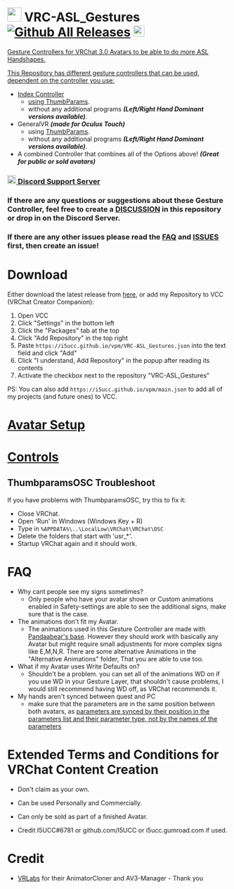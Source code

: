 
# <img src="https://user-images.githubusercontent.com/43730681/176920686-1539fd29-3dad-46a8-9f88-f938d8639b54.png" width="32" height="32">  VRC-ASL_Gestures [![Github All Releases](https://img.shields.io/github/downloads/i5ucc/VRC-ASL_Gestures/total.svg)](https://github.com/I5UCC/VRC-ASL_Gestures/releases/latest) <a href='https://ko-fi.com/i5ucc' target='_blank'><img height='35' style='border:0px;height:25px;' src='https://az743702.vo.msecnd.net/cdn/kofi3.png?v=0' border='0' alt='Buy Me a Coffee at ko-fi.com' />
Gesture Controllers for VRChat 3.0 Avatars to be able to do more ASL Handshapes. 

This Repository has different gesture controllers that can be used, dependent on the controller you use:
- Index Controller
  - using [ThumbParams](https://github.com/I5UCC/VRCThumbParamsOSC).
  - without any additional programs ***(Left/Right Hand Dominant versions available)***.
- GeneralVR ***(made for Oculus Touch)***
  - using [ThumbParams](https://github.com/I5UCC/VRCThumbParamsOSC).
  - without any additional programs ***(Left/Right Hand Dominant versions available)***.
 - A combined Controller that combines all of the Options above! ***(Great for public or sold avatars)***
 
### [<img src="https://assets-global.website-files.com/6257adef93867e50d84d30e2/636e0a6ca814282eca7172c6_icon_clyde_white_RGB.svg"  width="20" height="20"> Discord Support Server](https://discord.gg/rqcWHje3hn)

### If there are any questions or suggestions about these Gesture Controller, feel free to create a [DISCUSSION](https://github.com/I5UCC/VRC-ASL_Gestures/discussions) in this repository or drop in on the Discord Server. 

### If there are any other issues please read the [FAQ](#faq) and [ISSUES](https://github.com/I5UCC/VRC-ASL_Gestures/issues) first, then create an issue!<br/>

# Download

Either download the latest release from [here](https://github.com/I5UCC/VRC-ASL_Gestures/releases/latest), or add my Repository to VCC (VRChat Creator Companion):

1. Open VCC
2. Click "Settings" in the bottom left
3. Click the "Packages" tab at the top
4. Click "Add Repository" in the top right
5. Paste `https://i5ucc.github.io/vpm/VRC-ASL_Gestures.json` into the text field and click "Add"
6. Click "I understand, Add Repository" in the popup after reading its contents
7. Activate the checkbox next to the repository "VRC-ASL_Gestures"

PS: You can also add `https://i5ucc.github.io/vpm/main.json` to add all of my projects (and future ones) to VCC.

# [Avatar Setup](https://github.com/I5UCC/VRC-ASL_Gestures/blob/20e052b81f5b873e2009c377dbc2d931c9fd4780/Setup.md)

# [Controls](https://github.com/I5UCC/VRC-ASL_Gestures/blob/3484bdb7e4780a9172eed7b5eba9af12189baf7b/Controls.md)

## ThumbparamsOSC Troubleshoot

If you have problems with ThumbparamsOSC, try this to fix it:
- Close VRChat.
- Open 'Run' in Windows (Windows Key + R)
- Type in `%APPDATA%\..\LocalLow\VRChat\VRChat\OSC`
- Delete the folders that start with 'usr_*'.
- Startup VRChat again and it should work.

# FAQ

- Why cant people see my signs sometimes?
  - Only people who have your avatar shown or Custom animations enabled in Safety-settings are able to see the additional signs, make sure that is the case.
- The animations don't fit my Avatar.
  - The animations used in this Gesture Controller are made with [Pandaabear's base](https://pandaabear.gumroad.com/l/pAxQR). However they should work with basically any Avatar but might require small adjustments for more complex signs like E,M,N,R. There are some alternative Animations in the 
"Alternative Animations" folder, That you are able to use too. 
- What if my Avatar uses Write Defaults on?
  - Shouldn't be a problem. you can set all of the animations WD on if you use WD in your Gesture Layer, that shouldn't cause problems, I would still recommend having WD off, as VRChat recommends it.
- My hands aren't synced between quest and PC
  - make sure that the parameters are in the same position between both avatars, as [parameters are synced by their position in the parameters list and their parameter type, not by the names of the parameters](https://docs.vrchat.com/docs/animator-parameters#cross-platform-parameter-sync)
  
# Extended Terms and Conditions for VRChat Content Creation

- Don't claim as your own.

- Can be used Personally and Commercially.

- Can only be sold as part of a finished Avatar.

- Credit I5UCC#6781 or github.com/I5UCC or i5ucc.gumroad.com if used.

# Credit
- [VRLabs](https://github.com/VRLabs) for their AnimatorCloner and AV3-Manager - Thank you

